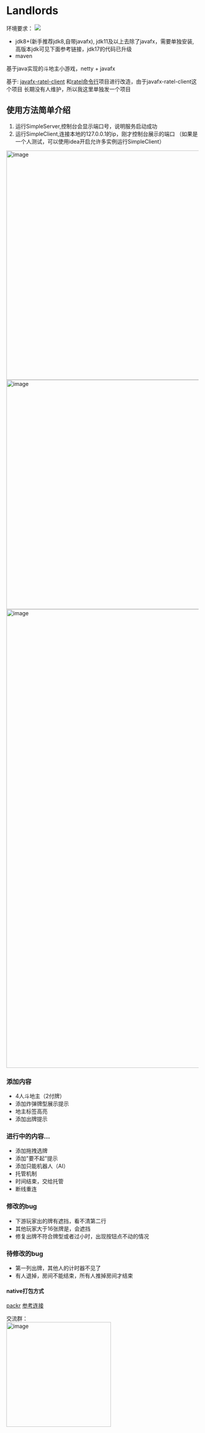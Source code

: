 # Landlords
环境要求：
![](https://img.shields.io/badge/java-1.8%2B-blue)  
* jdk8+(新手推荐jdk8,自带javafx), jdk11及以上去除了javafx，需要单独安装,高版本jdk可见下面参考链接，jdk17的代码已升级
* maven

基于java实现的斗地主小游戏，netty + javafx

基于: [javafx-ratel-client](https://github.com/marmot-z/javafx-ratel-client)
和[ratel命令行](https://github.com/ainilili/ratel)项目进行改造，由于javafx-ratel-client这个项目
长期没有人维护，所以我这里单独发一个项目

## 使用方法简单介绍

1. 运行SimpleServer,控制台会显示端口号，说明服务启动成功
2. 运行SimpleClient,连接本地的127.0.0.1的ip，刚才控制台展示的端口
（如果是一个人测试，可以使用idea开启允许多实例运行SimpleClient）
<img width="600" alt="image" src="https://user-images.githubusercontent.com/19192068/230633318-647c8a63-8e47-4d61-8c24-ea994ddd6792.png">
<img width="600" alt="image" src="https://user-images.githubusercontent.com/19192068/230633554-e99f4813-1344-4562-b182-73ecb322fa4b.png">
<img width="1200" alt="image" src="https://user-images.githubusercontent.com/19192068/230633700-f4158537-03ff-4b22-9fd7-09ad317539cc.png">



### 添加内容
* 4人斗地主（2付牌）
* 添加炸弹牌型展示提示
* 地主标签高亮
* 添加出牌提示

### 进行中的内容...
* 添加拖拽选牌
* 添加"要不起"提示
* 添加只能机器人（AI）
* 托管机制
* 时间结束，交给托管
* 断线重连


### 修改的bug
* 下游玩家出的牌有遮挡，看不清第二行
* 其他玩家大于16张牌是，会遮挡
* 修复出牌不符合牌型或者过小时，出现按钮点不动的情况

### 待修改的bug
* 第一列出牌，其他人的计时器不见了
* 有人退掉，房间不能结束，所有人推掉房间才结束



#### native打包方式
[packr](https://github.com/libgdx/packr)
[参考连接](https://blog.csdn.net/weixin_44480167/article/details/121318205)  


交流群：  
<img width="274" alt="image" src="https://user-images.githubusercontent.com/19192068/231477324-1644b750-85d1-472c-8c0b-23fda8e3be4d.png">



